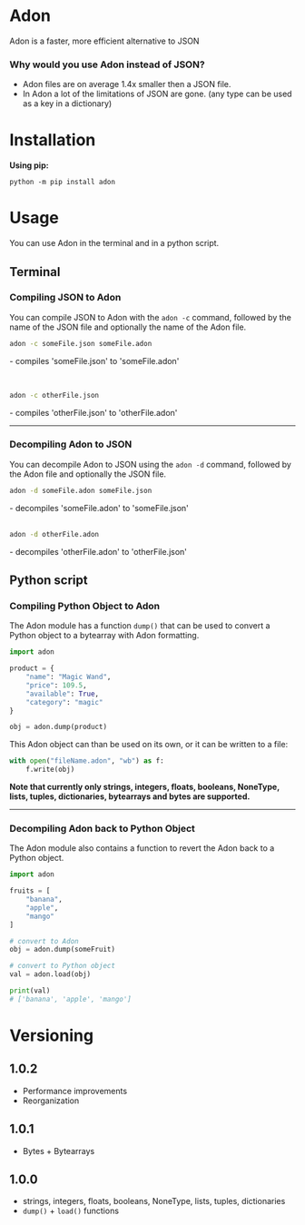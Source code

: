 # Adon
 Adon is a faster, more efficient alternative to JSON

### Why would you use Adon instead of JSON?
 - Adon files are on average 1.4x smaller then a JSON file.
 - In Adon a lot of the limitations of JSON are gone. (any type can be used as a key in a dictionary)

# Installation
**Using pip:**  

    python -m pip install adon  


# Usage
You can use Adon in the terminal and in a python script.

## Terminal
### Compiling JSON to Adon
You can compile JSON to Adon with the `adon -c` command, followed by the name of the JSON file and optionally the name of the Adon file.

```bash
adon -c someFile.json someFile.adon  
```
 \- compiles 'someFile.json' to 'someFile.adon'  

<br>

```bash
adon -c otherFile.json  
```
 \- compiles 'otherFile.json' to 'otherFile.adon'
***
### Decompiling Adon to JSON
You can decompile Adon to JSON using the `adon -d` command, followed by the Adon file and optionally the JSON file.  

```bash
adon -d someFile.adon someFile.json
```  
 \- decompiles 'someFile.adon' to 'someFile.json'  
<br>

```bash
adon -d otherFile.adon
```  
 \- decompiles 'otherFile.adon' to 'otherFile.json'

## Python script
### Compiling Python Object to Adon
The Adon module has a function `dump()` that can be used to convert a Python object to a bytearray with Adon formatting.

```python
import adon

product = {
    "name": "Magic Wand",
    "price": 109.5,
    "available": True,
    "category": "magic"
}

obj = adon.dump(product)
```

This Adon object can than be used on its own, or it can be written to a file:
```python
with open("fileName.adon", "wb") as f:
    f.write(obj)
```

**Note that currently only strings, integers, floats, booleans, NoneType, lists, tuples, dictionaries, bytearrays and bytes are supported.**
***

### Decompiling Adon back to Python Object
The Adon module also contains a function to revert the Adon back to a Python object.

```python
import adon

fruits = [
    "banana",
    "apple",
    "mango"
]

# convert to Adon
obj = adon.dump(someFruit)

# convert to Python object
val = adon.load(obj)

print(val) 
# ['banana', 'apple', 'mango']
```

# Versioning

## 1.0.2
- Performance improvements
- Reorganization

## 1.0.1
- Bytes + Bytearrays

## 1.0.0
- strings, integers, floats, booleans, NoneType, lists, tuples, dictionaries
- `dump()` + `load()` functions